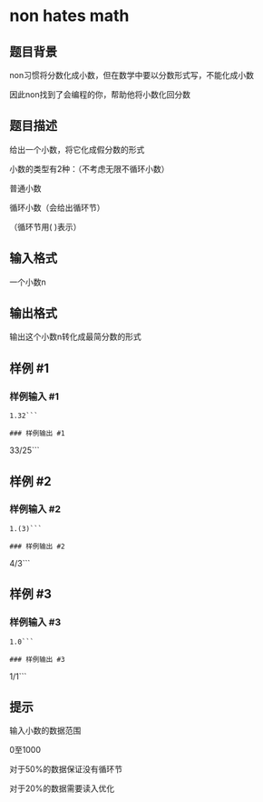 # non hates math

## 题目背景

non习惯将分数化成小数，但在数学中要以分数形式写，不能化成小数

因此non找到了会编程的你，帮助他将小数化回分数


## 题目描述

给出一个小数，将它化成假分数的形式


小数的类型有2种：（不考虑无限不循环小数）

普通小数

循环小数（会给出循环节）

（循环节用( )表示）


## 输入格式

一个小数n


## 输出格式

输出这个小数n转化成最简分数的形式


## 样例 #1

### 样例输入 #1
```
1.32```

### 样例输出 #1

```
33/25```

## 样例 #2

### 样例输入 #2
```
1.(3)```

### 样例输出 #2

```
4/3```

## 样例 #3

### 样例输入 #3
```
1.0```

### 样例输出 #3

```
1/1```

## 提示

输入小数的数据范围

0至1000


对于50%的数据保证没有循环节

对于20%的数据需要读入优化

